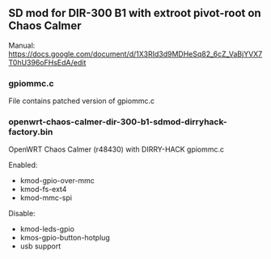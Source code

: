 ## SD mod for DIR-300 B1 with extroot pivot-root on Chaos Calmer
Manual: https://docs.google.com/document/d/1X3RId3d9MDHeSq82_6cZ_VaBjYVX7T0hU396oFHsEdA/edit

### gpiommc.c ###
File contains patched version of gpiommc.c

### openwrt-chaos-calmer-dir-300-b1-sdmod-dirryhack-factory.bin ###
OpenWRT Chaos Calmer (r48430) with DIRRY-HACK gpiommc.c

Enabled:
* kmod-gpio-over-mmc
* kmod-fs-ext4
* kmod-mmc-spi

Disable:
* kmod-leds-gpio
* kmos-gpio-button-hotplug
* usb support
